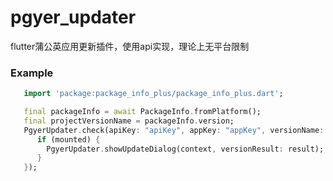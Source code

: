 # pgyer_updater

flutter蒲公英应用更新插件，使用api实现，理论上无平台限制

### Example
```dart
   import 'package:package_info_plus/package_info_plus.dart';

   final packageInfo = await PackageInfo.fromPlatform();
   final projectVersionName = packageInfo.version;
   PgyerUpdater.check(apiKey: "apiKey", appKey: "appKey", versionName: projectVersionName).then((result) {
      if (mounted) {
        PgyerUpdater.showUpdateDialog(context, versionResult: result);
      }
   });
```
